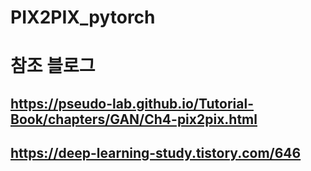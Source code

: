 # PIX2PIX_pytorch
# 참조 블로그
  ## https://pseudo-lab.github.io/Tutorial-Book/chapters/GAN/Ch4-pix2pix.html
  ## https://deep-learning-study.tistory.com/646
